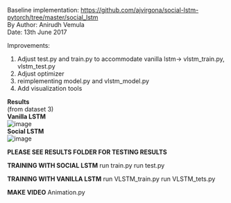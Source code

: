 Baseline implementation: https://github.com/ajvirgona/social-lstm-pytorch/tree/master/social_lstm  
By Author: Anirudh Vemula  
Date: 13th June 2017  

Improvements: 
1. Adjust test.py and train.py to accommodate vanilla lstm-> vlstm_train.py, vlstm_test.py  
2. Adjust optimizer  
3. reimplementing model.py and vlstm_model.py  
4. Add  visualization tools  
              
**Results**  
(from dataset 3)  
**Vanilla LSTM**  
![image](https://github.com/xywang0001/Social_LSTM/blob/master/RESULTS/videos/lstm2.gif)  
**Social LSTM**  
![image](https://github.com/xywang0001/Social_LSTM/blob/master/RESULTS/videos/s2.gif)  

**PLEASE SEE RESULTS FOLDER FOR TESTING RESULTS**


**TRAINING WITH SOCIAL LSTM**
run train.py
run test.py

**TRAINING WITH VANILLA LSTM**
run VLSTM_train.py
run VLSTM_tets.py

**MAKE VIDEO**
Animation.py
